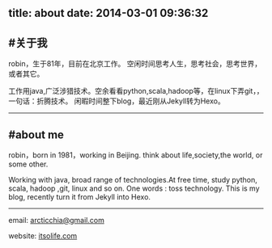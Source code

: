 title: about
date: 2014-03-01 09:36:32
---


#关于我
----
robin，生于81年，目前在北京工作。
空闲时间思考人生，思考社会，思考世界，或者其它。

工作用java,广泛涉猎技术。空余看看python,scala,hadoop等，在linux下弄git，，一句话：折腾技术。
闲暇时间整下blog，最近刚从Jekyll转为Hexo。

-----

#about me
----
robin，born in 1981，working in Beijing.
think about life,society,the world, or some other.


Working with java, broad range of technologies.At free time, study python, scala, hadoop ,git, linux and so on. One words : toss technology.
This is my  blog, recently turn it  from Jekyll into Hexo.

----

email: <arcticchia@gmail.com>

website: [itsolife.com](http://itsolife.com)   
